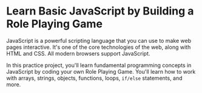 # Learn Basic JavaScript by Building a Role Playing Game

JavaScript is a powerful scripting language that you can use to make web pages interactive. It's one of the core technologies of the web, along with HTML and CSS. All modern browsers support JavaScript.

In this practice project, you'll learn fundamental programming concepts in JavaScript by coding your own Role Playing Game. You'll learn how to work with arrays, strings, objects, functions, loops, `if/else` statements, and more.
